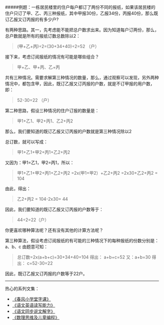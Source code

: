 #####例题：一栋居民楼里的住户每户都订了两份不同的报纸，如果该居民楼的住户只订了甲、乙、丙三种报纸，其中甲报30份，乙报34份，丙报40份，那么既订乙报又订丙报的有多少户?
 
有两种思路。其一，先考虑能不能把总户数求出来。因为知道每户订两份，那么，总户数就是所有的报纸订数总数除以2：

>(甲+乙+丙)÷2=(30+34+40)÷2=52  （户）

接下来，考虑订阅报纸的情况有可能是哪些组合？

>甲+乙、甲+丙、乙+丙

共有三种情况。需要求解第三种情况的数量，那么，通过观察可以发现，另外两种情况中，都包含甲，因此，既订乙报又订丙报的户数，就是不订甲报的用户数，即：

>52-30=22 （户）

第二种思路，假设三种情况的住户订报的数量是：

>甲1+乙1、甲2+丙1、乙2+丙2

那么，我们要知道的既订乙报又订丙报的户数就是第三种情况除以2

总订数，就可以写成：

>甲1+乙1+甲2+丙1+乙2+丙2

又因为：甲1=乙1，甲2=丙1，所以：

>甲1+乙1+甲2+丙1+乙2+丙2
=2x(甲1+甲2）+乙2+丙2
=2x30+乙2+丙2
= 104

由此，得出：
>乙2+丙2  = 104-2x30= 44

因此，我们要知道的既订乙报又订丙报的户数等于：
>44÷2=22（户）

你更喜欢哪种算法呢？还有没有其他的计算方法呢？

第三种算法，假设考虑订阅报纸的有可能的三种情况下的每种报纸的份数分别是： a、b、c
由题意可知：
>总订数=2x(a+b+c)=30+34+40=104 得出：
a+b+c=52
又：a+b=30 得出：
c=52-30=22

因此，既订乙报又订丙报的户数等于22户。

-------
热心的系列文集：
- [《春风小学堂字课》](http://www.jianshu.com/nb/19650121)
- [《语文英语读写能力》](http://www.jianshu.com/nb/8869173)
- [《语文同步说文解字》](http://www.jianshu.com/nb/6718880)
- [《数理思维及儿童编程》](http://www.jianshu.com/nb/10476879)
